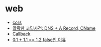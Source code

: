 # web

* [cors](./CORS.md)
* [얄팍한 코딩사전: DNS + A Record, CName](./얄코-DNS-ARecord.md)
* [Callback](./Callback.md)
* [0.1 + 1.1 == 1.2 false인 이유](./0.1+1.1!=1.2.md)